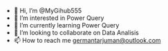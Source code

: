 - 👋 Hi, I’m @MyGihub555
- 👀 I’m interested in Power Query
- 🌱 I’m currently learning Power Query
- 💞️ I’m looking to collaborate on Data Analisis 
- 📫 How to reach me germantarjuman@outlook.com

<!---
MyGihub555/MyGihub555 is a ✨ special ✨ repository because its `README.md` (this file) appears on your GitHub profile.
You can click the Preview link to take a look at your changes.
--->
